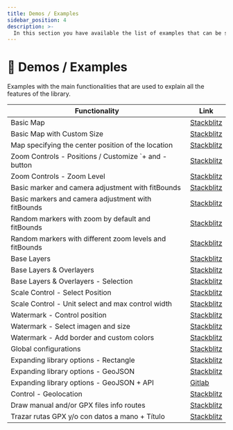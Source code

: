 ```yaml
---
title: Demos / Examples
sidebar_position: 4
description: >-
  In this section you have available the list of examples that can be super useful to be able to learn the use of this library and implement it in your projects
---
```



# 📝 Demos / Examples

Examples with the main functionalities that are used to explain all the features of the library.

| Functionality                                            | Link                                                                                                                                                                                                                       |
| -------------------------------------------------------- | -------------------------------------------------------------------------------------------------------------------------------------------------------------------------------------------------------------------------- |
| Basic Map                                                | [Stackblitz](https://stackblitz.com/edit/angular-leaflet-map-basic?file=src%2Fapp%2Fapp.component.ts)                                                                                                                      |
| Basic Map with Custom Size                               | [Stackblitz](https://stackblitz.com/edit/angular-leaflet-map-basic-custom-size?file=src%2Fapp%2Fapp.component.html)                                                                                                        |
| Map specifying the center position of the location       | [Stackblitz](https://stackblitz.com/edit/angular-leaflet-map-basic-set-center-position?file=src%2Fapp%2Fapp.component.ts)                                                                                                  |
| Zoom Controls - Positions / Customize \`+ and - button | [Stackblitz](https://stackblitz.com/edit/angular-leaflet-zoom-positions-titles?file=src%2Fapp%2Fapp.component.ts)                                                                                                          |
| Zoom Controls - Zoom Level                               | [Stackblitz](https://stackblitz.com/edit/angular-leaflet-zoom-levels?file=src%2Fapp%2Fapp.component.ts)                                                                                                                    |
| Basic marker and camera adjustment with fitBounds        | [Stackblitz](https://stackblitz.com/edit/angular-leaflet-map-with-marker?file=src%2Fapp%2Fapp.component.ts)                                                                                                                |
| Basic markers and camera adjustment with fitBounds       | [Stackblitz](https://stackblitz.com/edit/angular-leaflet-map-with-markers?file=src%2Fapp%2Fapp.component.ts)                                                                                                               |
| Random markers with zoom by default and fitBounds        | [Stackblitz](https://stackblitz.com/edit/angular-leaflet-map-random-markers?file=src%2Fapp%2Fapp.component.ts,src%2Fapp%2Fapp.component.html)                                                                              |
| Random markers with different zoom levels and fitBounds  | [Stackblitz](https://stackblitz.com/edit/angular-leaflet-zoom-levels-random-markers?file=src%2Fapp%2Fapp.component.ts,src%2Fapp%2Fapp.component.html)                                                                      |
| Base Layers                                              | [Stackblitz](https://stackblitz.com/edit/angular-leaflet-map-random-markers-tmqbap?file=src%2Fapp%2Fapp.component.ts)                                                                                                      |
| Base Layers & Overlayers                                 | [Stackblitz](https://stackblitz.com/edit/angular-leaflet-map-base-over-layers?file=src%2Fapp%2Fapp.component.ts,src%2Fapp%2Fapp.component.html)                                                                            |
| Base Layers & Overlayers - Selection                     | [Stackblitz](https://stackblitz.com/edit/angular-leaflet-map-base-over-layers-default?file=src%2Fapp%2Fapp.component.ts,src%2Fapp%2Fapp.component.html)                                                                    |
| Scale Control - Select Position                          | [Stackblitz](https://stackblitz.com/edit/angular-leaflet-scale-positions-titles?file=src%2Fapp%2Fapp.component.ts,src%2Fapp%2Fapp.component.html)                                                                          |
| Scale Control - Unit select and max control width        | [Stackblitz](https://stackblitz.com/edit/angular-leaflet-scale-units-max-width?file=src%2Fapp%2Fapp.component.ts,src%2Fapp%2Fapp.component.html)                                                                           |
| Watermark - Control position                             | [Stackblitz](https://stackblitz.com/edit/angular-leaflet-watermark-positions?file=src%2Fapp%2Fapp.component.ts)                                                                                                            |
| Watermark - Select imagen and size                       | [Stackblitz](https://stackblitz.com/edit/angular-leaflet-watermark-image-size?file=src%2Fapp%2Fapp.component.ts,src%2Fapp%2Fapp.component.html,node\_modules%2F%40mugan86%2Fng-leaflet%2Flib%2Fmodels%2Fconfig-map.d.ts) |
| Watermark - Add border and custom colors                 | [Stackblitz](https://stackblitz.com/edit/angular-leaflet-watermark-image-border?file=src%2Fapp%2Fapp.component.ts,src%2Fapp%2Fapp.component.html)                                                                          |
| Global configurations                                    | [Stackblitz](https://stackblitz.com/edit/angular-leaflet-map-basic-dflpbc?file=src%2Fapp%2Fapp.component.ts)                                                                                                               |
| Expanding library options - Rectangle                    | [Stackblitz](https://stackblitz.com/edit/angular-leaflet-map-expand-with-more-options?file=src%2Fapp%2Fapp.component.ts,src%2Fapp%2Fapp.module.ts)                                                                         |
| Expanding library options - GeoJSON                      | [Stackblitz](https://stackblitz.com/edit/angular-leaflet-map-expand-with-more-options-two?file=src%2Fapp%2Fapp.component.ts,src%2Fapp%2Fearth-quakes.ts)                                                                   |
| Expanding library options - GeoJSON + API                | [Gitlab](https://mugan86.gitlab.io/ng-leaflet-geojson/)                                                                                                                                                                    |
| Control - Geolocation                                    | [Stackblitz](https://stackblitz.com/edit/angular-leaflet-ctrl-geolocation?embed=1&file=src/app/app.component.ts&theme=dark)                                                                                                |
| Draw manual and/or GPX files info routes                 | [Stackblitz](https://stackblitz.com/edit/angular-leaflet-map-draw-routes?embed=1&file=src/app/app.component.ts&theme=dark)                                                                                                 |
| Trazar rutas GPX y/o con datos a mano  + Título          | [Stackblitz](https://stackblitz.com/edit/angular-leaflet-map-draw-routes-with-title?embed=1&file=src/app/app.module.ts&theme=dark)                                                                                         |
